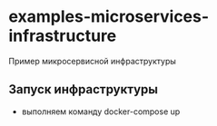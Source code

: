 # examples-microservices-infrastructure
Пример микросервисной инфраструктуры

## Запуск инфраструктуры
 - выполняем команду docker-compose up